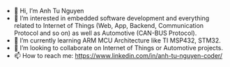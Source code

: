 - 👋 Hi, I’m Anh Tu Nguyen
- 👀 I’m interested in embedded software development and everything related to Internet of Things (Web, App, Backend, Communication Protocol and so on) as well as Automotive (CAN-BUS Protocol).
- 🌱 I’m currently learning ARM MCU Architecture like TI MSP432, STM32.
- 💞️ I’m looking to collaborate on Internet of Things or Automotive projects. 
- 📫 How to reach me: https://www.linkedin.com/in/anh-tu-nguyen-coder/

<!---
anhtu91/anhtu91 is a ✨ special ✨ repository because its `README.md` (this file) appears on your GitHub profile.
You can click the Preview link to take a look at your changes.
--->

